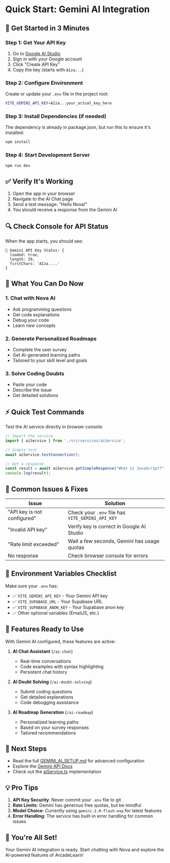 # Quick Start: Gemini AI Integration

## 🚀 Get Started in 3 Minutes

### Step 1: Get Your API Key
1. Go to [Google AI Studio](https://aistudio.google.com/app/apikey)
2. Sign in with your Google account
3. Click "Create API Key"
4. Copy the key (starts with `AIza...`)

### Step 2: Configure Environment
Create or update your `.env` file in the project root:

```bash
VITE_GEMINI_API_KEY=AIza...your_actual_key_here
```

### Step 3: Install Dependencies (if needed)
The dependency is already in package.json, but run this to ensure it's installed:

```bash
npm install
```

### Step 4: Start Development Server
```bash
npm run dev
```

## ✅ Verify It's Working

1. Open the app in your browser
2. Navigate to the AI Chat page
3. Send a test message: "Hello Nova!"
4. You should receive a response from the Gemini AI

## 🔍 Check Console for API Status

When the app starts, you should see:
```
🔑 Gemini API Key Status: {
  loaded: true,
  length: 39,
  firstChars: 'AIza....'
}
```

## 🎯 What You Can Do Now

### 1. Chat with Nova AI
- Ask programming questions
- Get code explanations
- Debug your code
- Learn new concepts

### 2. Generate Personalized Roadmaps
- Complete the user survey
- Get AI-generated learning paths
- Tailored to your skill level and goals

### 3. Solve Coding Doubts
- Paste your code
- Describe the issue
- Get detailed solutions

## ⚡ Quick Test Commands

Test the AI service directly in browser console:

```javascript
// Import the service
import { aiService } from './src/services/aiService';

// Simple test
await aiService.testConnection();

// Get a response
const result = await aiService.getSimpleResponse("What is JavaScript?");
console.log(result);
```

## 🐛 Common Issues & Fixes

| Issue | Solution |
|-------|----------|
| "API key is not configured" | Check your `.env` file has `VITE_GEMINI_API_KEY` |
| "Invalid API key" | Verify key is correct in Google AI Studio |
| "Rate limit exceeded" | Wait a few seconds, Gemini has usage quotas |
| No response | Check browser console for errors |

## 📝 Environment Variables Checklist

Make sure your `.env` has:
- ✅ `VITE_GEMINI_API_KEY` - Your Gemini API key
- ✅ `VITE_SUPABASE_URL` - Your Supabase URL
- ✅ `VITE_SUPABASE_ANON_KEY` - Your Supabase anon key
- ✅ Other optional variables (EmailJS, etc.)

## 🎨 Features Ready to Use

With Gemini AI configured, these features are active:

1. **AI Chat Assistant** (`/ai-chat`)
   - Real-time conversations
   - Code examples with syntax highlighting
   - Persistent chat history

2. **AI Doubt Solving** (`/ai-doubt-solving`)
   - Submit coding questions
   - Get detailed explanations
   - Code debugging assistance

3. **AI Roadmap Generation** (`/ai-roadmap`)
   - Personalized learning paths
   - Based on your survey responses
   - Tailored recommendations

## 🔗 Next Steps

- Read the full [GEMINI_AI_SETUP.md](./GEMINI_AI_SETUP.md) for advanced configuration
- Explore the [Gemini API Docs](https://ai.google.dev/gemini-api/docs)
- Check out the [aiService.ts](./src/services/aiService.ts) implementation

## 💡 Pro Tips

1. **API Key Security**: Never commit your `.env` file to git
2. **Rate Limits**: Gemini has generous free quotas, but be mindful
3. **Model Choice**: Currently using `gemini-2.0-flash-exp` for latest features
4. **Error Handling**: The service has built-in error handling for common issues

## 🎉 You're All Set!

Your Gemini AI integration is ready. Start chatting with Nova and explore the AI-powered features of ArcadeLearn!
